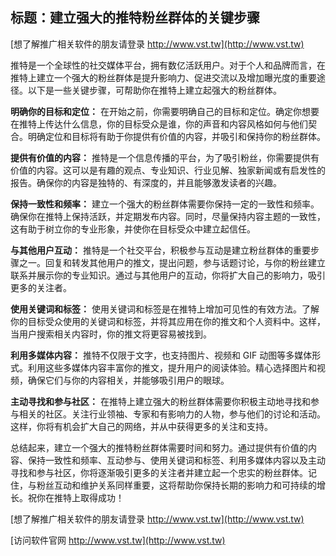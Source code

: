 ## **标题：建立强大的推特粉丝群体的关键步骤**

[想了解推广相关软件的朋友请登录 http://www.vst.tw](http://www.vst.tw)

推特是一个全球性的社交媒体平台，拥有数亿活跃用户。对于个人和品牌而言，在推特上建立一个强大的粉丝群体是提升影响力、促进交流以及增加曝光度的重要途径。以下是一些关键步骤，可帮助你在推特上建立起强大的粉丝群体。

**明确你的目标和定位：**
在开始之前，你需要明确自己的目标和定位。确定你想要在推特上传达什么信息，你的目标受众是谁，你的声音和内容风格如何与他们契合。明确定位和目标将有助于你提供有价值的内容，并吸引和保持你的粉丝群体。

**提供有价值的内容：**
推特是一个信息传播的平台，为了吸引粉丝，你需要提供有价值的内容。这可以是有趣的观点、专业知识、行业见解、独家新闻或有启发性的报告。确保你的内容是独特的、有深度的，并且能够激发读者的兴趣。

**保持一致性和频率：**
建立一个强大的粉丝群体需要你保持一定的一致性和频率。确保你在推特上保持活跃，并定期发布内容。同时，尽量保持内容主题的一致性，这有助于树立你的专业形象，并使你在目标受众中建立起信任。

**与其他用户互动：**
推特是一个社交平台，积极参与互动是建立粉丝群体的重要步骤之一。回复和转发其他用户的推文，提出问题，参与话题讨论，与你的粉丝建立联系并展示你的专业知识。通过与其他用户的互动，你将扩大自己的影响力，吸引更多的关注者。

**使用关键词和标签：**
使用关键词和标签是在推特上增加可见性的有效方法。了解你的目标受众使用的关键词和标签，并将其应用在你的推文和个人资料中。这样，当用户搜索相关内容时，你的推文将更容易被找到。

**利用多媒体内容：**
推特不仅限于文字，也支持图片、视频和 GIF 动图等多媒体形式。利用这些多媒体内容丰富你的推文，提升用户的阅读体验。精心选择图片和视频，确保它们与你的内容相关，并能够吸引用户的眼球。

**主动寻找和参与社区：**
在推特上建立强大的粉丝群体需要你积极主动地寻找和参与相关的社区。关注行业领袖、专家和有影响力的人物，参与他们的讨论和活动。这样，你将有机会扩大自己的网络，并从中获得更多的关注和支持。

总结起来，建立一个强大的推特粉丝群体需要时间和努力。通过提供有价值的内容、保持一致性和频率、互动参与、使用关键词和标签、利用多媒体内容以及主动寻找和参与社区，你将逐渐吸引更多的关注者并建立起一个忠实的粉丝群体。记住，与粉丝互动和维护关系同样重要，这将帮助你保持长期的影响力和可持续的增长。祝你在推特上取得成功！

[想了解推广相关软件的朋友请登录 http://www.vst.tw](http://www.vst.tw)


[访问软件官网 http://www.vst.tw](http://www.vst.tw)
